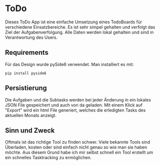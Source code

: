 # ToDo
Dieses ToDo App ist eine einfache Umsetzung eines TodoBoards für verschiedene Einsatzbereiche.
Es ist sehr simpel gehalten und verfolgt das Ziel der Aufgabenverfolgung. Alle Daten werden lokal gehalten und sind in Verantwortung des Users.

## Requirements
Für das Design wurde pySide6 verwendet.
Man installiert es mit:

``` pip install pyside6 ```

## Persistierung
Die Aufgaben und die Subtasks werden bei jeder Änderung in ein lokales JSON File gespeichert und auch von da geladen.
Mit einem Klick auf "Export" wird ein html File generiert, welches die erledigten Tasks des aktuellen Monats anzeigt.

## Sinn und Zweck
Oftmals ist das richtige Tool zu finden schwer. Viele bekannte Tools sind Überladen, kosten oder sind einfach nicht genau so wie man sie haben möchte.
Aus diesem Grund habe ich mir selbst schnell ein Tool erstellt um ein schnelles Tasktracking zu ermöglichen.
